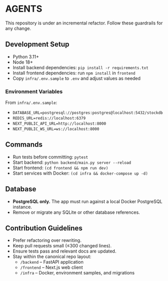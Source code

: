 # AGENTS

This repository is under an incremental refactor. Follow these guardrails for any change.

## Development Setup
- Python 3.11+
- Node 18+
- Install backend dependencies: `pip install -r requirements.txt`
- Install frontend dependencies: run `npm install` in `frontend`
- Copy `infra/.env.sample` to `.env` and adjust values as needed

### Environment Variables
From `infra/.env.sample`:
- `DATABASE_URL=postgresql://postgres:postgres@localhost:5432/stockdb`
- `REDIS_URL=redis://localhost:6379`
- `NEXT_PUBLIC_API_URL=http://localhost:8000`
- `NEXT_PUBLIC_WS_URL=ws://localhost:8000`

## Commands
- Run tests before committing: `pytest`
- Start backend: `python backend/main.py server --reload`
- Start frontend: `(cd frontend && npm run dev)`
- Start services with Docker: `(cd infra && docker-compose up -d)`

## Database
- **PostgreSQL only.** The app must run against a local Docker PostgreSQL instance.
- Remove or migrate any SQLite or other database references.

## Contribution Guidelines
- Prefer refactoring over rewriting.
- Keep pull requests small (≤300 changed lines).
- Ensure tests pass and relevant docs are updated.
- Stay within the canonical repo layout:
  - `/backend` – FastAPI application
  - `/frontend` – Next.js web client
  - `/infra` – Docker, environment samples, and migrations
